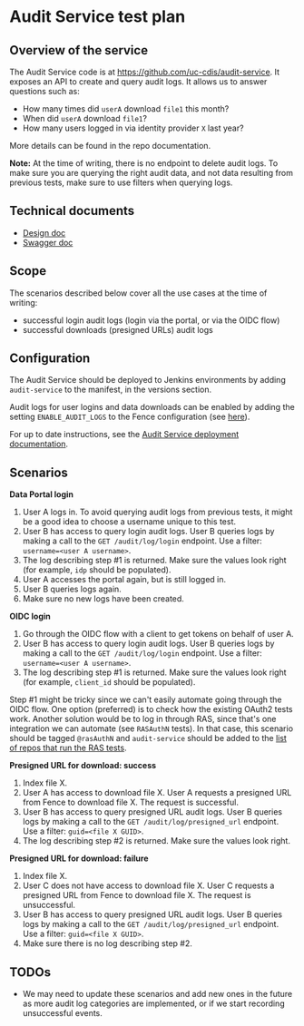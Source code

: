 # Audit Service test plan

## Overview of the service

The Audit Service code is at https://github.com/uc-cdis/audit-service. It exposes an API to create and query audit logs. It allows us to answer questions such as:
- How many times did `userA` download `file1` this month?
- When did `userA` download `file1`?
- How many users logged in via identity provider `X` last year?

More details can be found in the repo documentation.

**Note:** At the time of writing, there is no endpoint to delete audit logs. To make sure you are querying the right audit data, and not data resulting from previous tests, make sure to use filters when querying logs.

## Technical documents

- [Design doc](https://docs.google.com/document/d/1xcuU4QT1fYN69pmJo-emswvnTpiuWFa1xm7Air67aaw/edit?pli=1#heading=h.f061qmehfpgz)
- [Swagger doc](https://petstore.swagger.io/?url=https://raw.githubusercontent.com/uc-cdis/audit-service/master/docs/openapi.yaml)

## Scope

The scenarios described below cover all the use cases at the time of writing:
- successful login audit logs (login via the portal, or via the OIDC flow)
- successful downloads (presigned URLs) audit logs

## Configuration

The Audit Service should be deployed to Jenkins environments by adding `audit-service` to the manifest, in the versions section.

Audit logs for user logins and data downloads can be enabled by adding the setting `ENABLE_AUDIT_LOGS` to the Fence configuration (see [here](https://github.com/uc-cdis/fence/blob/1c850d07e54f8527dbde182fdd9dd593d18f660e/fence/config-default.yaml#L586-L588)).

For up to date instructions, see the [Audit Service deployment documentation](https://github.com/uc-cdis/audit-service/blob/master/docs/how-to/deployment.md).

## Scenarios

**Data Portal login**

1. User A logs in. To avoid querying audit logs from previous tests, it might be a good idea to choose a username unique to this test.
2. User B has access to query login audit logs. User B queries logs by making a call to the `GET /audit/log/login` endpoint. Use a filter: `username=<user A username>`.
3. The log describing step #1 is returned. Make sure the values look right (for example, `idp` should be populated).
4. User A accesses the portal again, but is still logged in.
5. User B queries logs again.
6. Make sure no new logs have been created.

**OIDC login**

1. Go through the OIDC flow with a client to get tokens on behalf of user A.
2. User B has access to query login audit logs. User B queries logs by making a call to the `GET /audit/log/login` endpoint. Use a filter: `username=<user A username>`.
3. The log describing step #1 is returned. Make sure the values look right (for example, `client_id` should be populated).

Step #1 might be tricky since we can't easily automate going through the OIDC flow. One option (preferred) is to check how the existing OAuth2 tests work. Another solution would be to log in through RAS, since that's one integration we can automate (see `RASAuthN` tests). In that case, this scenario should be tagged `@rasAuthN` and `audit-service` should be added to the [list of repos that run the RAS tests](https://github.com/uc-cdis/gen3-qa/blob/12e7844941f4f6525388aeabc20cde6bbf87525e/run-tests.sh#L288).

**Presigned URL for download: success**

1. Index file X.
2. User A has access to download file X. User A requests a presigned URL from Fence to download file X. The request is successful.
3. User B has access to query presigned URL audit logs. User B queries logs by making a call to the `GET /audit/log/presigned_url` endpoint. Use a filter: `guid=<file X GUID>`.
4. The log describing step #2 is returned. Make sure the values look right.

**Presigned URL for download: failure**

1. Index file X.
2. User C does not have access to download file X. User C requests a presigned URL from Fence to download file X. The request is unsuccessful.
3. User B has access to query presigned URL audit logs. User B queries logs by making a call to the `GET /audit/log/presigned_url` endpoint. Use a filter: `guid=<file X GUID>`.
4. Make sure there is no log describing step #2.

## TODOs

- We may need to update these scenarios and add new ones in the future as more audit log categories are implemented, or if we start recording unsuccessful events.
